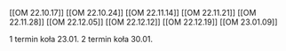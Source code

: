 [[OM 22.10.17]]
[[OM 22.10.24]]
[[OM 22.11.14]]
[[OM 22.11.21]]
[[OM 22.11.28]]
[[OM 22.12.05]]
[[OM 22.12.12]]
[[OM 22.12.19]]
[[OM 23.01.09]]


1 termin koła 23.01.
2 termin koła 30.01.

